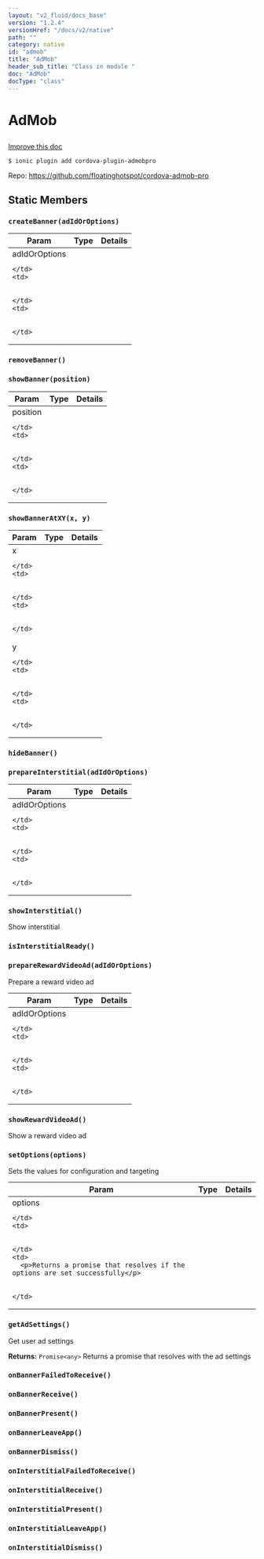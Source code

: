 ```yaml
---
layout: "v2_fluid/docs_base"
version: "1.2.4"
versionHref: "/docs/v2/native"
path: ""
category: native
id: "admob"
title: "AdMob"
header_sub_title: "Class in module "
doc: "AdMob"
docType: "class"
---
```









<h1 class="api-title">

  
  AdMob
  

  

  

</h1>

<a class="improve-v2-docs" href="http://github.com/driftyco/ionic-native/edit/master/-native/src/plugins/admob.ts#L1">
  Improve this doc
</a>





<!-- decorators -->


<pre><code>$ ionic plugin add cordova-plugin-admobpro</code></pre>
<p>Repo:
  <a href="https://github.com/floatinghotspot/cordova-admob-pro">
    https://github.com/floatinghotspot/cordova-admob-pro
  </a>
</p>

<!-- description -->




<!-- @usage tag -->


<!-- @property tags -->
<h2>Static Members</h2>
<div id="createBanner"></div>
<h3><code>createBanner(adIdOrOptions)</code>
  
</h3>




<table class="table param-table" style="margin:0;">
  <thead>
  <tr>
    <th>Param</th>
    <th>Type</th>
    <th>Details</th>
  </tr>
  </thead>
  <tbody>
  
  <tr>
    <td>
      adIdOrOptions
      
      
    </td>
    <td>
      

    </td>
    <td>
      
      
    </td>
  </tr>
  
  </tbody>
</table>







<div id="removeBanner"></div>
<h3><code>removeBanner()</code>
  
</h3>














<div id="showBanner"></div>
<h3><code>showBanner(position)</code>
  
</h3>






<table class="table param-table" style="margin:0;">
  <thead>
  <tr>
    <th>Param</th>
    <th>Type</th>
    <th>Details</th>
  </tr>
  </thead>
  <tbody>
  
  <tr>
    <td>
      position
      
      
    </td>
    <td>
      

    </td>
    <td>
      
      
    </td>
  </tr>
  
  </tbody>
</table>







<div id="showBannerAtXY"></div>
<h3><code>showBannerAtXY(x,&nbsp;y)</code>
  
</h3>






<table class="table param-table" style="margin:0;">
  <thead>
  <tr>
    <th>Param</th>
    <th>Type</th>
    <th>Details</th>
  </tr>
  </thead>
  <tbody>
  
  <tr>
    <td>
      x
      
      
    </td>
    <td>
      

    </td>
    <td>
      
      
    </td>
  </tr>
  
  <tr>
    <td>
      y
      
      
    </td>
    <td>
      

    </td>
    <td>
      
      
    </td>
  </tr>
  
  </tbody>
</table>







<div id="hideBanner"></div>
<h3><code>hideBanner()</code>
  
</h3>














<div id="prepareInterstitial"></div>
<h3><code>prepareInterstitial(adIdOrOptions)</code>
  
</h3>




<table class="table param-table" style="margin:0;">
  <thead>
  <tr>
    <th>Param</th>
    <th>Type</th>
    <th>Details</th>
  </tr>
  </thead>
  <tbody>
  
  <tr>
    <td>
      adIdOrOptions
      
      
    </td>
    <td>
      

    </td>
    <td>
      
      
    </td>
  </tr>
  
  </tbody>
</table>







<div id="showInterstitial"></div>
<h3><code>showInterstitial()</code>
  
</h3>



Show interstitial










<div id="isInterstitialReady"></div>
<h3><code>isInterstitialReady()</code>
  
</h3>












<div id="prepareRewardVideoAd"></div>
<h3><code>prepareRewardVideoAd(adIdOrOptions)</code>
  
</h3>

Prepare a reward video ad


<table class="table param-table" style="margin:0;">
  <thead>
  <tr>
    <th>Param</th>
    <th>Type</th>
    <th>Details</th>
  </tr>
  </thead>
  <tbody>
  
  <tr>
    <td>
      adIdOrOptions
      
      
    </td>
    <td>
      

    </td>
    <td>
      
      
    </td>
  </tr>
  
  </tbody>
</table>







<div id="showRewardVideoAd"></div>
<h3><code>showRewardVideoAd()</code>
  
</h3>



Show a reward video ad










<div id="setOptions"></div>
<h3><code>setOptions(options)</code>
  
</h3>

Sets the values for configuration and targeting


<table class="table param-table" style="margin:0;">
  <thead>
  <tr>
    <th>Param</th>
    <th>Type</th>
    <th>Details</th>
  </tr>
  </thead>
  <tbody>
  
  <tr>
    <td>
      options
      
      
    </td>
    <td>
      

    </td>
    <td>
      <p>Returns a promise that resolves if the options are set successfully</p>

      
    </td>
  </tr>
  
  </tbody>
</table>







<div id="getAdSettings"></div>
<h3><code>getAdSettings()</code>
  
</h3>

Get user ad settings






<div class="return-value" markdown="1">
  <i class="icon ion-arrow-return-left"></i>
  <b>Returns:</b> 
<code>Promise&lt;any&gt;</code> Returns a promise that resolves with the ad settings
</div>



<div id="onBannerFailedToReceive"></div>
<h3><code>onBannerFailedToReceive()</code>
  
</h3>













<div id="onBannerReceive"></div>
<h3><code>onBannerReceive()</code>
  
</h3>













<div id="onBannerPresent"></div>
<h3><code>onBannerPresent()</code>
  
</h3>













<div id="onBannerLeaveApp"></div>
<h3><code>onBannerLeaveApp()</code>
  
</h3>













<div id="onBannerDismiss"></div>
<h3><code>onBannerDismiss()</code>
  
</h3>













<div id="onInterstitialFailedToReceive"></div>
<h3><code>onInterstitialFailedToReceive()</code>
  
</h3>













<div id="onInterstitialReceive"></div>
<h3><code>onInterstitialReceive()</code>
  
</h3>













<div id="onInterstitialPresent"></div>
<h3><code>onInterstitialPresent()</code>
  
</h3>













<div id="onInterstitialLeaveApp"></div>
<h3><code>onInterstitialLeaveApp()</code>
  
</h3>













<div id="onInterstitialDismiss"></div>
<h3><code>onInterstitialDismiss()</code>
  
</h3>














<!-- methods on the class --><!-- related link --><!-- end content block -->


<!-- end body block -->

